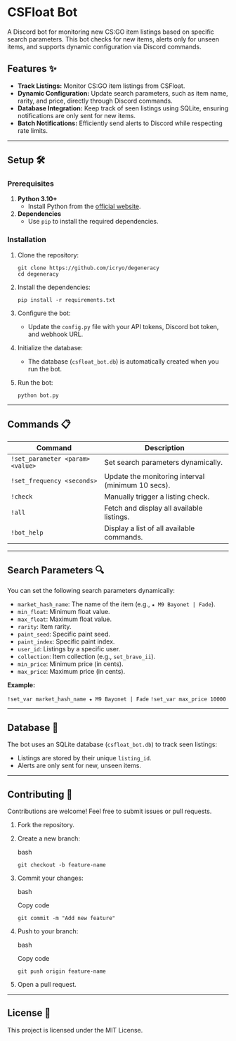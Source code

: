 # CSFloat Bot

A Discord bot for monitoring new CS:GO item listings based on specific search parameters. This bot checks for new items, alerts only for unseen items, and supports dynamic configuration via Discord commands.

## Features ✨
- **Track Listings:** Monitor CS:GO item listings from CSFloat.
- **Dynamic Configuration:** Update search parameters, such as item name, rarity, and price, directly through Discord commands.
- **Database Integration:** Keep track of seen listings using SQLite, ensuring notifications are only sent for new items.
- **Batch Notifications:** Efficiently send alerts to Discord while respecting rate limits.

---

## Setup 🛠️

### Prerequisites
1. **Python 3.10+**
   - Install Python from the [official website](https://www.python.org/downloads/).
2. **Dependencies**
   - Use `pip` to install the required dependencies.

### Installation
1. Clone the repository:
   ```
   git clone https://github.com/icryo/degeneracy
   cd degeneracy

1.  Install the dependencies:

    `pip install -r requirements.txt`

2.  Configure the bot:

    -   Update the `config.py` file with your API tokens, Discord bot token, and webhook URL.
3.  Initialize the database:

    -   The database (`csfloat_bot.db`) is automatically created when you run the bot.
4.  Run the bot:

    `python bot.py`

* * * * *

Commands 📋
-----------

| Command | Description |
| --- | --- |
| `!set_parameter <param> <value>` | Set search parameters dynamically. |
| `!set_frequency <seconds>` | Update the monitoring interval (minimum 10 secs). |
| `!check` | Manually trigger a listing check. |
| `!all` | Fetch and display all available listings. |
| `!bot_help` | Display a list of all available commands. |

* * * * *

Search Parameters 🔍
--------------------

You can set the following search parameters dynamically:

-   `market_hash_name`: The name of the item (e.g., `★ M9 Bayonet | Fade`).
-   `min_float`: Minimum float value.
-   `max_float`: Maximum float value.
-   `rarity`: Item rarity.
-   `paint_seed`: Specific paint seed.
-   `paint_index`: Specific paint index.
-   `user_id`: Listings by a specific user.
-   `collection`: Item collection (e.g., `set_bravo_ii`).
-   `min_price`: Minimum price (in cents).
-   `max_price`: Maximum price (in cents).

**Example:**

`
   !set_var market_hash_name ★ M9 Bayonet | Fade
`
`
   !set_var max_price 10000
`

* * * * *

Database 📂
-----------

The bot uses an SQLite database (`csfloat_bot.db`) to track seen listings:

-   Listings are stored by their unique `listing_id`.
-   Alerts are only sent for new, unseen items.

* * * * *

Contributing 🤝
---------------

Contributions are welcome! Feel free to submit issues or pull requests.

1.  Fork the repository.
2.  Create a new branch:

    bash



    `git checkout -b feature-name`

3.  Commit your changes:

    bash

    Copy code

    `git commit -m "Add new feature"`

4.  Push to your branch:

    bash

    Copy code

    `git push origin feature-name`

5.  Open a pull request.

* * * * *

License 📜
----------

This project is licensed under the MIT License.
